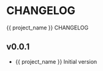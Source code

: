 CHANGELOG
=========
{{ project_name }} CHANGELOG

v0.0.1
------

- {{ project_name }} Initial version

  